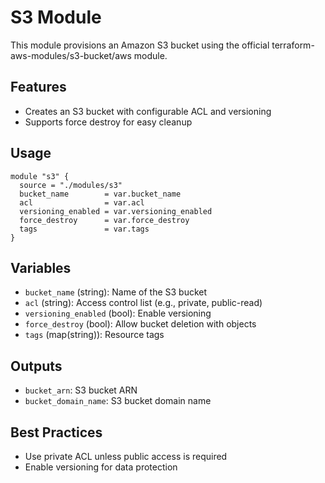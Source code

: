 # S3 Module

This module provisions an Amazon S3 bucket using the official terraform-aws-modules/s3-bucket/aws module.

## Features
- Creates an S3 bucket with configurable ACL and versioning
- Supports force destroy for easy cleanup

## Usage
```hcl
module "s3" {
  source = "./modules/s3"
  bucket_name        = var.bucket_name
  acl                = var.acl
  versioning_enabled = var.versioning_enabled
  force_destroy      = var.force_destroy
  tags               = var.tags
}
```

## Variables
- `bucket_name` (string): Name of the S3 bucket
- `acl` (string): Access control list (e.g., private, public-read)
- `versioning_enabled` (bool): Enable versioning
- `force_destroy` (bool): Allow bucket deletion with objects
- `tags` (map(string)): Resource tags

## Outputs
- `bucket_arn`: S3 bucket ARN
- `bucket_domain_name`: S3 bucket domain name

## Best Practices
- Use private ACL unless public access is required
- Enable versioning for data protection 